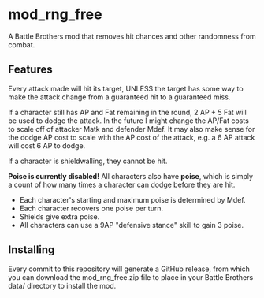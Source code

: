 # mod_rng_free

A Battle Brothers mod that removes hit chances and other randomness from combat.

## Features

Every attack made will hit its target, UNLESS the target has some way to make the attack change from a guaranteed hit to a guaranteed miss.

If a character still has AP and Fat remaining in the round, 2 AP + 5 Fat will be used to dodge the attack.
In the future I might change the AP/Fat costs to scale off of attacker Matk and defender Mdef.
It may also make sense for the dodge AP cost to scale with the AP cost of the attack, e.g. a 6 AP attack will cost 6 AP to dodge.

If a character is shieldwalling, they cannot be hit.

**Poise is currently disabled!**
All characters also have **poise**, which is simply a count of how many times a character can dodge before they are hit.

 - Each character's starting and maximum poise is determined by Mdef.
 - Each character recovers one poise per turn.
 - Shields give extra poise.
 - All characters can use a 9AP "defensive stance" skill to gain 3 poise.

## Installing

Every commit to this repository will generate a GitHub release, from which you can download the mod_rng_free.zip file to place in your Battle Brothers data/ directory to install the mod.
